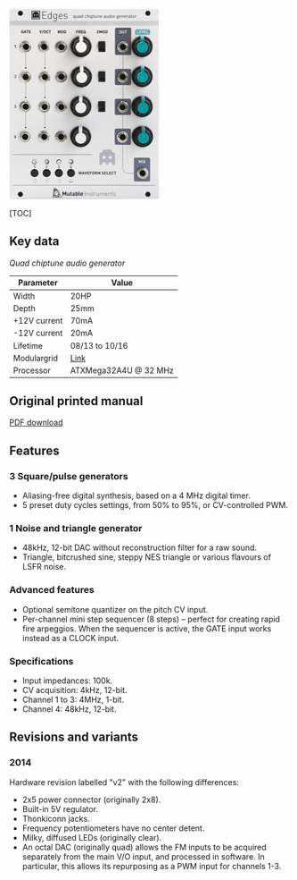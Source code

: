 ![](images/front_small.jpg)

[TOC]

## Key data

*Quad chiptune audio generator*

Parameter    | Value
-------------|------
Width        | 20HP
Depth        | 25mm
+12V current | 70mA
-12V current | 20mA
Lifetime     | 08/13 to 10/16
Modulargrid  | [Link](https://www.modulargrid.net/e/mutable-instruments-edges)
Processor    | ATXMega32A4U @ 32 MHz

## Original printed manual

[PDF download](downloads/edges_quickstart.pdf)

## Features

### 3 Square/pulse generators

* Aliasing-free digital synthesis, based on a 4 MHz digital timer.
* 5 preset duty cycles settings, from 50% to 95%, or CV-controlled PWM.

### 1 Noise and triangle generator

* 48kHz, 12-bit DAC without reconstruction filter for a raw sound.
* Triangle, bitcrushed sine, steppy NES triangle or various flavours of LSFR noise.

### Advanced features

* Optional semitone quantizer on the pitch CV input.
* Per-channel mini step sequencer (8 steps) – perfect for creating rapid fire arpeggios. When the sequencer is active, the GATE input works instead as a CLOCK input.

### Specifications

* Input impedances: 100k.
* CV acquisition: 4kHz, 12-bit.
* Channel 1 to 3: 4MHz, 1-bit.
* Channel 4: 48kHz, 12-bit.

## Revisions and variants

### 2014

Hardware revision labelled "v2" with the following differences:

* 2x5 power connector (originally 2x8).
* Built-in 5V regulator.
* Thonkiconn jacks.
* Frequency potentiometers have no center detent.
* Milky, diffused LEDs (originally clear).
* An octal DAC (originally quad) allows the FM inputs to be acquired separately from the main V/O input, and processed in software. In particular, this allows its repurposing as a PWM input for channels 1-3.
